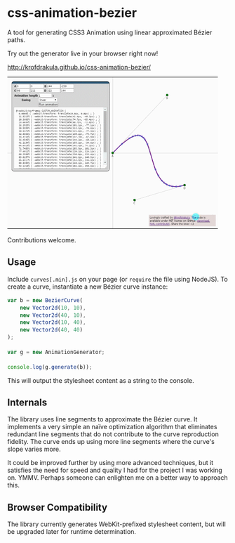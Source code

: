 css-animation-bezier
====================

A tool for generating CSS3 Animation using linear approximated Bézier paths.

Try out the generator live in your browser right now!

http://krofdrakula.github.io/css-animation-bezier/

[![Animated demo](images/demo.gif)](http://krofdrakula.github.io/css-animation-bezier/)

Contributions welcome.

Usage
-----

Include `curves[.min].js` on your page (or `require` the file using NodeJS). To create a curve, instantiate a new Bézier curve instance:

```js
var b = new BezierCurve(
    new Vector2d(10, 10),
    new Vector2d(40, 10),
    new Vector2d(10, 40),
    new Vector2d(40, 40)
);
 
var g = new AnimationGenerator;
 
console.log(g.generate(b));
```

This will output the stylesheet content as a string to the console.

Internals
---------

The library uses line segments to approximate the Bézier curve. It implements a very simple an naïve optimization algorithm that eliminates redundant line segments that do not contribute to the curve reproduction fidelity. The curve ends up using more line segments where the curve's slope varies more.

It could be improved further by using more advanced techniques, but it satisfies the need for speed and quality I had for the project I was working on. YMMV. Perhaps someone can enlighten me on a better way to approach this.

Browser Compatibility
---------------------

The library currently generates WebKit-prefixed stylesheet content, but will be upgraded later for runtime determination.